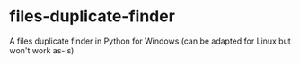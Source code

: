 # files-duplicate-finder
A files duplicate finder in Python for Windows (can be adapted for Linux but won't work as-is)
